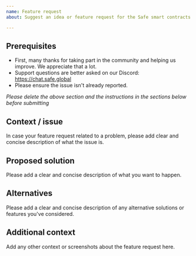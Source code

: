 ```yaml
---
name: Feature request
about: Suggest an idea or feature request for the Safe smart contracts project

---
```


## Prerequisites

- First, many thanks for taking part in the community and helping us improve. We appreciate that a lot.
- Support questions are better asked on our Discord: https://chat.safe.global
- Please ensure the issue isn't already reported.

*Please delete the above section and the instructions in the sections below before submitting*

## Context / issue

In case your feature request related to a problem, please add clear and concise description of what the issue is.

## Proposed solution

Please add a clear and concise description of what you want to happen.

## Alternatives

Please add a clear and concise description of any alternative solutions or features you've considered.

## Additional context

Add any other context or screenshots about the feature request here.
